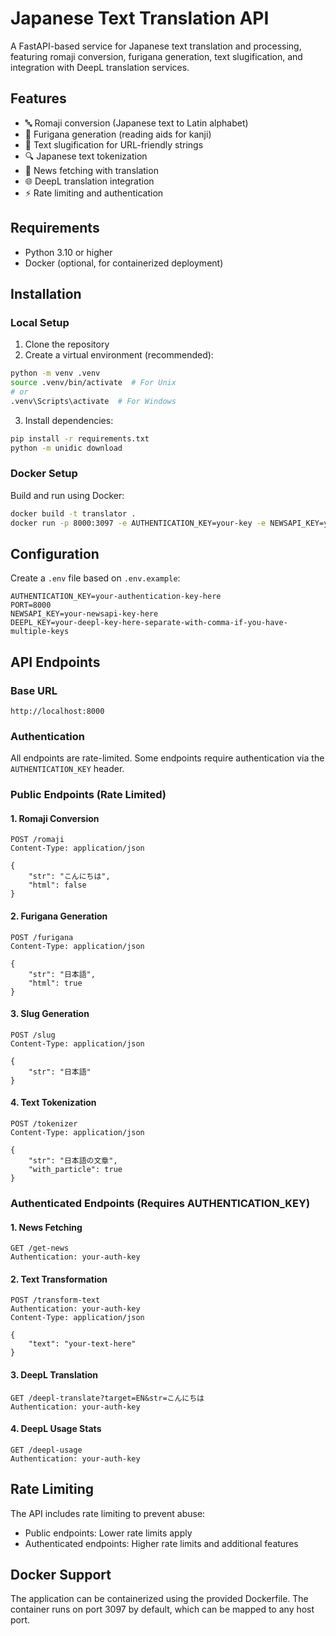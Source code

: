 # Japanese Text Translation API

A FastAPI-based service for Japanese text translation and processing, featuring romaji conversion, furigana generation, text slugification, and integration with DeepL translation services.

## Features

- 🔤 Romaji conversion (Japanese text to Latin alphabet)
- 📝 Furigana generation (reading aids for kanji)
- 🔗 Text slugification for URL-friendly strings
- 🔍 Japanese text tokenization
- 📰 News fetching with translation
- 🌐 DeepL translation integration
- ⚡ Rate limiting and authentication

## Requirements

- Python 3.10 or higher
- Docker (optional, for containerized deployment)

## Installation

### Local Setup

1. Clone the repository
2. Create a virtual environment (recommended):

```bash
python -m venv .venv
source .venv/bin/activate  # For Unix
# or
.venv\Scripts\activate  # For Windows
```

3. Install dependencies:

```bash
pip install -r requirements.txt
python -m unidic download
```

### Docker Setup

Build and run using Docker:

```bash
docker build -t translator .
docker run -p 8000:3097 -e AUTHENTICATION_KEY=your-key -e NEWSAPI_KEY=your-key -e DEEPL_KEY=your-key translator
```

## Configuration

Create a `.env` file based on `.env.example`:

```env
AUTHENTICATION_KEY=your-authentication-key-here
PORT=8000
NEWSAPI_KEY=your-newsapi-key-here
DEEPL_KEY=your-deepl-key-here-separate-with-comma-if-you-have-multiple-keys
```

## API Endpoints

### Base URL

`http://localhost:8000`

### Authentication

All endpoints are rate-limited. Some endpoints require authentication via the `AUTHENTICATION_KEY` header.

### Public Endpoints (Rate Limited)

#### 1. Romaji Conversion

```http
POST /romaji
Content-Type: application/json

{
    "str": "こんにちは",
    "html": false
}
```

#### 2. Furigana Generation

```http
POST /furigana
Content-Type: application/json

{
    "str": "日本語",
    "html": true
}
```

#### 3. Slug Generation

```http
POST /slug
Content-Type: application/json

{
    "str": "日本語"
}
```

#### 4. Text Tokenization

```http
POST /tokenizer
Content-Type: application/json

{
    "str": "日本語の文章",
    "with_particle": true
}
```

### Authenticated Endpoints (Requires AUTHENTICATION_KEY)

#### 1. News Fetching

```http
GET /get-news
Authentication: your-auth-key
```

#### 2. Text Transformation

```http
POST /transform-text
Authentication: your-auth-key
Content-Type: application/json

{
    "text": "your-text-here"
}
```

#### 3. DeepL Translation

```http
GET /deepl-translate?target=EN&str=こんにちは
Authentication: your-auth-key
```

#### 4. DeepL Usage Stats

```http
GET /deepl-usage
Authentication: your-auth-key
```

## Rate Limiting

The API includes rate limiting to prevent abuse:

- Public endpoints: Lower rate limits apply
- Authenticated endpoints: Higher rate limits and additional features

## Docker Support

The application can be containerized using the provided Dockerfile. The container runs on port 3097 by default, which can be mapped to any host port.

